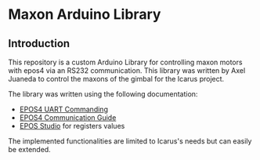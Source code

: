 # Maxon Arduino Library

## Introduction

This repository is a custom Arduino Library for controlling maxon motors with epos4 via an RS232 communication. 
This library was written by Axel Juaneda to control the maxons of the gimbal for the Icarus project. 

The library was written using the following documentation:
- [EPOS4 UART Commanding](https://support.maxongroup.com/hc/fr/article_attachments/360018969133)
- [EPOS4 Communication Guide](https://www.maxongroup.com/medias/sys_master/root/8834324922398/EPOS4-Communication-Guide-En.pdf)
- [EPOS Studio](https://www.maxongroup.com/fr-ch/entrainements-et-systemes/commandes/commandes-de-positionnement) for registers values

The implemented functionalities are limited to Icarus's needs but can easily be extended.
